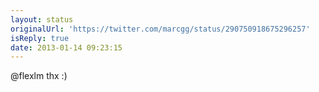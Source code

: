 ```yaml
---
layout: status
originalUrl: 'https://twitter.com/marcgg/status/290750918675296257'
isReply: true
date: 2013-01-14 09:23:15
---
```


@flexlm thx :)
